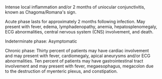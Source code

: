 Intense local inflammation and/or 2 months of uniocular conjunctivitis, known as Chagoma/Romana's sign.

Acute phase lasts for approximately 2 months following infection. May present with fever, edema, lymphadenopathy, anemia, hepatosplenomegaly, ECG abnormalities, central nervous system (CNS) involvement, and death.

Indeterminate phase: Asymptomatic

Chronic phase: Thirty percent of patients may have cardiac involvement and may present with fever, cardiomegaly, apical aneurysms and/or ECG abnormalities. Ten percent of patients may have gastrointestinal tract involvement and may present with fever, megaesophagus, megacolon due to the destruction of myenteric plexus, and constipation.